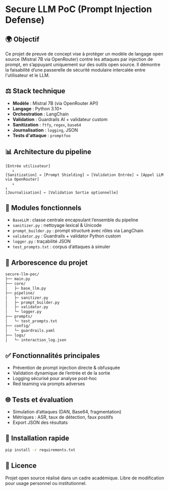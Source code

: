 # Secure LLM PoC (Prompt Injection Defense)

## 🌍 Objectif

Ce projet de preuve de concept vise à protéger un modèle de langage open source (Mistral 7B via OpenRouter) contre les attaques par injection de prompt, en s’appuyant uniquement sur des outils open source. Il démontre la faisabilité d’une passerelle de sécurité modulaire intercalée entre l'utilisateur et le LLM.

## ⚖️ Stack technique

* **Modèle** : Mistral 7B (via OpenRouter API)
* **Langage** : Python 3.10+
* **Orchestration** : LangChain
* **Validation** : Guardrails AI + validateur custom
* **Sanitization** : `ftfy`, `regex`, `base64`
* **Journalisation** : `logging`, JSON
* **Tests d'attaque** : `promptfoo`

## 📊 Architecture du pipeline

```
[Entrée utilisateur]
   ↓
[Sanitization] ➔ [Prompt Shielding] ➔ [Validation Entrée] ➔ [Appel LLM via OpenRouter]
   ↓                                                                        ↓
[Journalisation] ← [Validation Sortie optionnelle]
```

## 🔄 Modules fonctionnels

* `BaseLLM` : classe centrale encapsulant l’ensemble du pipeline
* `sanitizer.py` : nettoyage lexical & Unicode
* `prompt_builder.py` : prompt structuré avec rôles via LangChain
* `validator.py` : Guardrails + validator Python custom
* `logger.py` : traçabilité JSON
* `test_prompts.txt` : corpus d’attaques à simuler

## 📂 Arborescence du projet

```bash
secure-llm-poc/
├── main.py
├── core/
│   ├─ base_llm.py
├── pipeline/
│   ├─ sanitizer.py
│   ├─ prompt_builder.py
│   ├─ validator.py
│   └─ logger.py
├── prompts/
│   └─ test_prompts.txt
├── config/
│   └─ guardrails.yaml
├── logs/
│   └─ interaction_log.json
```

## ✅ Fonctionnalités principales

* Prévention de prompt injection directe & obfusquée
* Validation dynamique de l’entrée et de la sortie
* Logging sécurisé pour analyse post-hoc
* Red teaming via prompts adverses

## 🌐 Tests et évaluation

* Simulation d’attaques (DAN, Base64, fragmentation)
* Métriques : ASR, taux de détection, faux positifs
* Export JSON des résultats

## 💼 Installation rapide

```bash
pip install -r requirements.txt
```

## 📖 Licence

Projet open source réalisé dans un cadre académique. Libre de modification pour usage personnel ou institutionnel.
